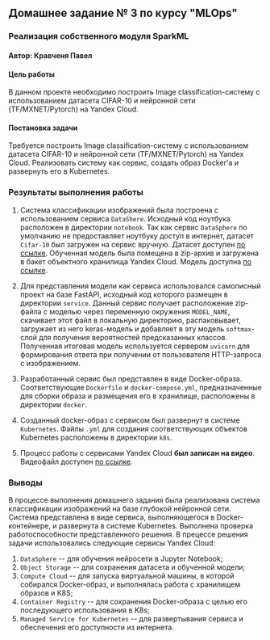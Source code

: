## Домашнее задание № 3 по курсу "MLOps"
### Реализация собственного модуля SparkML
#### Автор: Кравченя Павел

#### Цель работы
В данном проекте необходимо построить Image classification-систему с использованием датасета CIFAR-10 и нейронной сети (TF/MXNET/Pytorch) на Yandex Cloud.

#### Постановка задачи

Требуется построить Image classification-систему с использованием датасета CIFAR-10 и нейронной сети (TF/MXNET/Pytorch) на Yandex Cloud. Реализовать систему как сервис, создать образ Docker'a и развернуть его в Kubernetes.

### Результаты выполнения работы

1. Система классификации изображений была построена с использованием сервиса `DataShere`. Исходный код ноутбука расположен в директории `notebook`. Так как сервис `DataSphere` по умолчанию не предоставляет ноутбуку доступ в интернет, датасет `Cifar-10` был загружен на сервис вручную. Датасет доступен [по ссылке](https://storage.yandexcloud.net/kpd-public-bucket/cifar10-dataset.tar). Обученная модель была помещена в zip-архив и загружена в бакет объектного хранилища Yandex Cloud. Модель доступна [по ссылке](https://storage.yandexcloud.net/kpd-public-bucket/cifar10-model.zip).

2. Для представления модели как сервиса использовался самописный проект на базе FastAPI, исходный код которого размещен в директории `service`. Данный сервис получает расположение zip-файла с моделью через переменную окружения `MODEL_NAME`, скачивает этот файл в локальную директорию, распаковывает, загружает из него keras-модель и добавляет в эту модель `softmax`-слой для получения вероятностей предсказанных классов. Полученная итоговая модель используется сервером `uvicorn` для формирования ответа при получении от пользователя HTTP-запроса с изображением.

3. Разработанный сервис был представлен в виде Docker-образа. Соответствующие `Dockerfile` и `docker-compose.yml`, предназначенные для сборки образа и размещения его в хранилище, расположены в директории `docker`.

4. Созданный docker-образ с сервисом был развернут в системе `Kubernetes`. Файлы `.yml` для создания соответствующих объектов Kubernetes расположены в директории `k8s`.

5. Процесс работы с сервисами Yandex Cloud __был записан на видео__. Видеофайл доступен [по ссылке](https://storage.yandexcloud.net/kpd-public-bucket/Otus_Task_8_DL_YandexCloud.mp4).

### Выводы
В процессе выполнения домашнего задания была реализована система классификации изображений на базе глубокой нейронной сети. Система представлена в виде сервиса, выполняющегося в Docker-контейнере, и развернута в системе Kubernetes. Выполнена проверка работоспособности представленного решения. В прецессе решения задачи использовались следующие сервисы Yandex Cloud:
1. `DataSphere` -- для обучения нейросети в Jupyter Notebook;
2. `Object Storage` -- для сохранения датасета и обученной модели;
3. `Compute Cloud` -- для запуска виртуальной машины, в которой собирался Docker-образ, и выполнялась работа с хранилищем образов и K8S;
4. `Container Registry` -- для сохранения Docker-образа с целью его последующего использования в K8s;
5. `Managed Service for Kubernetes` -- для развертывания сервиса и обеспечения его доступности из интернета.
